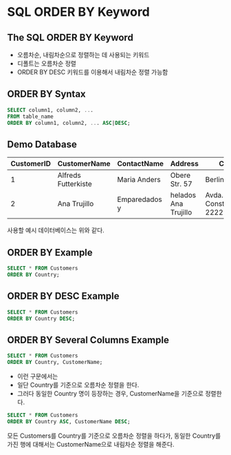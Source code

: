 # SQL ORDER BY Keyword
## The SQL ORDER BY Keyword
- 오름차순, 내림차순으로 정렬하는 데 사용되는 키워드
- 디폴트는 오름차순 정렬
- ORDER BY DESC 키워드를 이용해서 내림차순 정렬 가능함
  
## ORDER BY Syntax
```sql
SELECT column1, column2, ...
FROM table_name
ORDER BY column1, column2, ... ASC|DESC;
```

## Demo Database
| CustomerID	| CustomerName	| ContactName	| Address	| City | 	PostalCode	| Country| 
|---|---|----|----|----|----|---|
|1|Alfreds Futterkiste|	Maria Anders|	Obere Str. 57|	Berlin	|12209|	Germany|
|2|	Ana Trujillo| Emparedados y| helados	Ana Trujillo|	Avda. de la Constitución 2222|	México D.F.|	05021	|Mexico|
사용할 예시 데이터베이스는 위와 같다. 

## ORDER BY Example
```sql
SELECT * FROM Customers
ORDER BY Country;
```

## ORDER BY DESC Example
```sql
SELECT * FROM Customers
ORDER BY Country DESC;
```

## ORDER BY Several Columns Example
```sql
SELECT * FROM Customers
ORDER BY Country, CustomerName;
```
- 이런 구문에서는
- 일단 Country를 기준으로 오름차순 정렬을 한다. 
- 그러다 동일한 Country 명이 등장하는 경우, CustomerName을 기준으로 정렬한다. 
  
```sql
SELECT * FROM Customers
ORDER BY Country ASC, CustomerName DESC;
```
모든 Customers를 Country를 기준으로 오름차순 정렬을 하다가, 
동일한 Country를 가진 행에 대해서는 CustomerName으로 내림차순 정렬을 해준다. 



